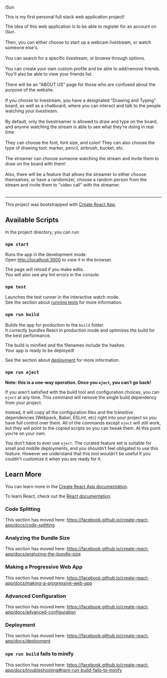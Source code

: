 iSun

This is my first personal full stack web application project!

The idea of this web application is to be able to register for an account on iSun. <br><br>
Then, you can either choose to start up a webcam livestream, or watch someone else's. <br><br>
You can search for a specific livestream, or browse through options. <br><br>
You can create your own custom profile and be able to add/remove friends. You'll also be able to view your friends list. <br><br>
There will be an "ABOUT US" page for those who are confused about the purpose of the website. <br><br>
If you choose to livestream, you have a designated "Drawing and Typing" board, as well as a chatboard, where you can interact and talk to the people watching your livestream. <br><br>
By default, only the livestreamer is allowed to draw and type on the board, and anyone watching the stream is able to see what they're doing in real time. <br><br>
They can choose the font, font size, and color! They can also choose the type of drawing tool: marker, pencil, airbrush, bucket, etc. <br><br>
The streamer can choose someone watching the stream and invite them to draw on the board with them! <br><br>
Also, there will be a feature that allows the streamer to either choose themselves, or have a randomizer, choose a random person from the stream and invite them to "video call" with the streamer. <br><br>

--------------------------------------------------------------------------------------------------------------

This project was bootstrapped with [Create React App](https://github.com/facebook/create-react-app).

## Available Scripts

In the project directory, you can run:

### `npm start`

Runs the app in the development mode.<br>
Open [http://localhost:3000](http://localhost:3000) to view it in the browser.

The page will reload if you make edits.<br>
You will also see any lint errors in the console.

### `npm test`

Launches the test runner in the interactive watch mode.<br>
See the section about [running tests](https://facebook.github.io/create-react-app/docs/running-tests) for more information.

### `npm run build`

Builds the app for production to the `build` folder.<br>
It correctly bundles React in production mode and optimizes the build for the best performance.

The build is minified and the filenames include the hashes.<br>
Your app is ready to be deployed!

See the section about [deployment](https://facebook.github.io/create-react-app/docs/deployment) for more information.

### `npm run eject`

**Note: this is a one-way operation. Once you `eject`, you can’t go back!**

If you aren’t satisfied with the build tool and configuration choices, you can `eject` at any time. This command will remove the single build dependency from your project.

Instead, it will copy all the configuration files and the transitive dependencies (Webpack, Babel, ESLint, etc) right into your project so you have full control over them. All of the commands except `eject` will still work, but they will point to the copied scripts so you can tweak them. At this point you’re on your own.

You don’t have to ever use `eject`. The curated feature set is suitable for small and middle deployments, and you shouldn’t feel obligated to use this feature. However we understand that this tool wouldn’t be useful if you couldn’t customize it when you are ready for it.

## Learn More

You can learn more in the [Create React App documentation](https://facebook.github.io/create-react-app/docs/getting-started).

To learn React, check out the [React documentation](https://reactjs.org/).

### Code Splitting

This section has moved here: https://facebook.github.io/create-react-app/docs/code-splitting

### Analyzing the Bundle Size

This section has moved here: https://facebook.github.io/create-react-app/docs/analyzing-the-bundle-size

### Making a Progressive Web App

This section has moved here: https://facebook.github.io/create-react-app/docs/making-a-progressive-web-app

### Advanced Configuration

This section has moved here: https://facebook.github.io/create-react-app/docs/advanced-configuration

### Deployment

This section has moved here: https://facebook.github.io/create-react-app/docs/deployment

### `npm run build` fails to minify

This section has moved here: https://facebook.github.io/create-react-app/docs/troubleshooting#npm-run-build-fails-to-minify
